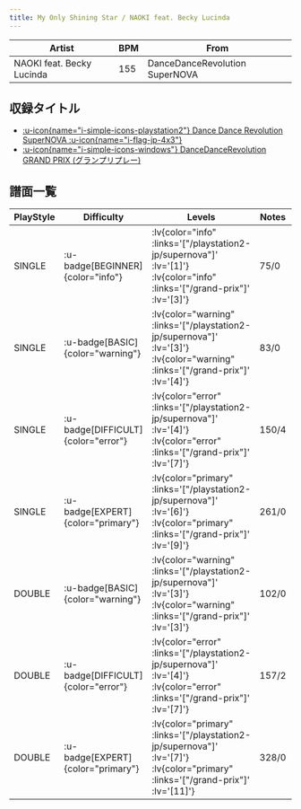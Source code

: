 ```yaml
---
title: My Only Shining Star / NAOKI feat. Becky Lucinda
---
```


|Artist|BPM|From|
|------|---|----|
|NAOKI feat. Becky Lucinda|155|DanceDanceRevolution SuperNOVA|

## 収録タイトル

- [ :u-icon{name="i-simple-icons-playstation2"} Dance Dance Revolution SuperNOVA :u-icon{name="i-flag-jp-4x3"} ](/playstation2-jp/supernova)
- [ :u-icon{name="i-simple-icons-windows"} DanceDanceRevolution GRAND PRIX (グランプリプレー)](/grand-prix)

## 譜面一覧

|PlayStyle|Difficulty|Levels|Notes|Movie|
|---------|----------|------|-----|-----|
|SINGLE| :u-badge[BEGINNER]{color="info"} | :lv{color="info" :links='["/playstation2-jp/supernova"]' :lv='[1]'}  :lv{color="info" :links='["/grand-prix"]' :lv='[3]'} |75/0||
|SINGLE| :u-badge[BASIC]{color="warning"} | :lv{color="warning" :links='["/playstation2-jp/supernova"]' :lv='[3]'}  :lv{color="warning" :links='["/grand-prix"]' :lv='[4]'} |83/0||
|SINGLE| :u-badge[DIFFICULT]{color="error"} | :lv{color="error" :links='["/playstation2-jp/supernova"]' :lv='[4]'}  :lv{color="error" :links='["/grand-prix"]' :lv='[7]'} |150/4||
|SINGLE| :u-badge[EXPERT]{color="primary"} | :lv{color="primary" :links='["/playstation2-jp/supernova"]' :lv='[6]'}  :lv{color="primary" :links='["/grand-prix"]' :lv='[9]'} |261/0||
|DOUBLE| :u-badge[BASIC]{color="warning"} | :lv{color="warning" :links='["/playstation2-jp/supernova"]' :lv='[3]'}  :lv{color="warning" :links='["/grand-prix"]' :lv='[3]'} |102/0||
|DOUBLE| :u-badge[DIFFICULT]{color="error"} | :lv{color="error" :links='["/playstation2-jp/supernova"]' :lv='[4]'}  :lv{color="error" :links='["/grand-prix"]' :lv='[7]'} |157/2||
|DOUBLE| :u-badge[EXPERT]{color="primary"} | :lv{color="primary" :links='["/playstation2-jp/supernova"]' :lv='[7]'}  :lv{color="primary" :links='["/grand-prix"]' :lv='[11]'} |328/0||
